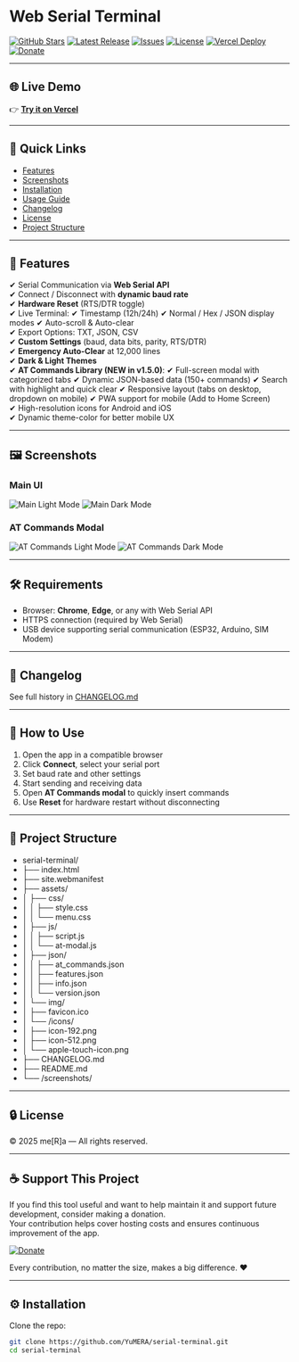 # Web Serial Terminal

[![GitHub Stars](https://img.shields.io/github/stars/YuMERA/serial-terminal?style=social)](https://github.com/YuMERA/serial-terminal)
[![Latest Release](https://img.shields.io/github/v/release/YuMERA/serial-terminal?color=brightgreen&label=latest)](https://github.com/YuMERA/serial-terminal/releases)
[![Issues](https://img.shields.io/github/issues/YuMERA/serial-terminal?color=orange)](https://github.com/YuMERA/serial-terminal/issues)
[![License](https://img.shields.io/badge/license-Private-red)]()
[![Vercel Deploy](https://img.shields.io/badge/deployed%20on-Vercel-blue)](https://serial-terminal-cyan.vercel.app/)
[![Donate](https://img.shields.io/badge/Donate-PayPal-blue.svg)](https://paypal.me/yumera)  

---

## 🌐 Live Demo
👉 [**Try it on Vercel**](https://serial-terminal-cyan.vercel.app/)

---

## 📑 Quick Links
- [Features](#-features)
- [Screenshots](#-screenshots)
- [Installation](#-installation)
- [Usage Guide](#-how-to-use)
- [Changelog](#-changelog)
- [License](#-license)
- [Project Structure](#-project-structure)

---

## 🚀 Features
✔ Serial Communication via **Web Serial API**  
✔ Connect / Disconnect with **dynamic baud rate**  
✔ **Hardware Reset** (RTS/DTR toggle)  
✔ Live Terminal:
✔ Timestamp (12h/24h)
✔ Normal / Hex / JSON display modes
✔ Auto-scroll & Auto-clear  
✔ Export Options: TXT, JSON, CSV  
✔ **Custom Settings** (baud, data bits, parity, RTS/DTR)  
✔ **Emergency Auto-Clear** at 12,000 lines  
✔ **Dark & Light Themes**  
✔ **AT Commands Library (NEW in v1.5.0)**:
✔ Full-screen modal with categorized tabs
✔ Dynamic JSON-based data (150+ commands)
✔ Search with highlight and quick clear
✔ Responsive layout (tabs on desktop, dropdown on mobile)
✔ PWA support for mobile (Add to Home Screen)  
✔ High-resolution icons for Android and iOS  
✔ Dynamic theme-color for better mobile UX  

---

## 🖼 Screenshots
### Main UI
![Main Light Mode](./screenshots/light-mode.png)
![Main Dark Mode](./screenshots/dark-mode.png)

### AT Commands Modal
![AT Commands Light Mode](./screenshots/at-light.png)
![AT Commands Dark Mode](./screenshots/at-dark.png)

---

## 🛠 Requirements
- Browser: **Chrome**, **Edge**, or any with Web Serial API
- HTTPS connection (required by Web Serial)
- USB device supporting serial communication (ESP32, Arduino, SIM Modem)

---

## 📜 Changelog
See full history in [CHANGELOG.md](./CHANGELOG.md)

---

## 🔑 How to Use
1. Open the app in a compatible browser
2. Click **Connect**, select your serial port
3. Set baud rate and other settings
4. Start sending and receiving data
5. Open **AT Commands modal** to quickly insert commands
6. Use **Reset** for hardware restart without disconnecting

---

## 📂 Project Structure

- serial-terminal/
- ├── index.html
- ├── site.webmanifest
- ├── assets/
- │   ├── css/
- │   │   ├── style.css
- │   │   └── menu.css
- │   ├── js/
- │   │   ├── script.js
- │   │   └── at-modal.js
- │   ├── json/
- │   │   ├── at_commands.json
- │   │   ├── features.json
- │   │   ├── info.json
- │   │   └── version.json
- │   └── img/
- │       ├── favicon.ico
- │       └── /icons/
- │           ├── icon-192.png
- │           ├── icon-512.png
- │           └── apple-touch-icon.png
- ├── CHANGELOG.md
- ├── README.md
- └── /screenshots/

---

## 🔒 License
© 2025 me[R]a — All rights reserved.

---

## ☕ Support This Project  

If you find this tool useful and want to help maintain it and support future development, consider making a donation.  
Your contribution helps cover hosting costs and ensures continuous improvement of the app.  

[![Donate](https://img.shields.io/badge/Donate-PayPal-blue.svg)](https://paypal.me/yumera)  

Every contribution, no matter the size, makes a big difference. ❤️  

---

## ⚙ Installation
Clone the repo:
```bash
git clone https://github.com/YuMERA/serial-terminal.git
cd serial-terminal
